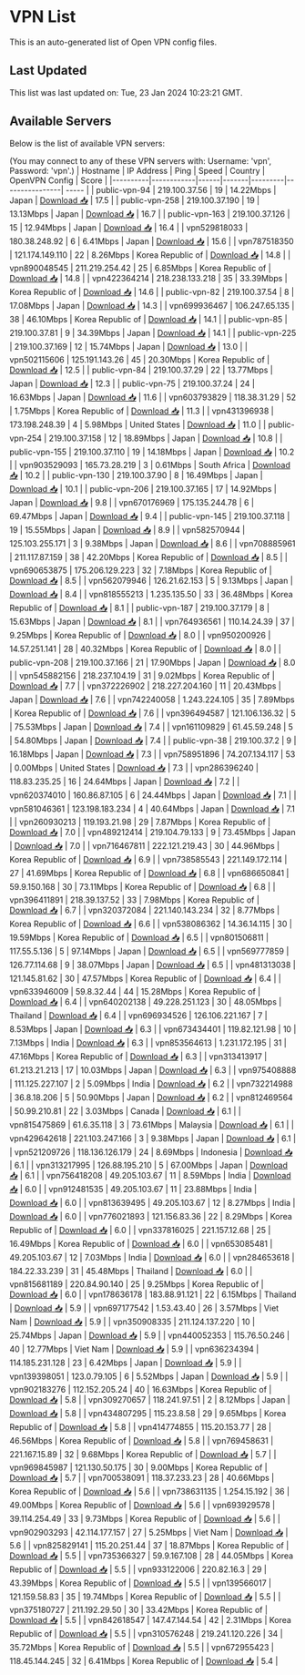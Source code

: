 # VPN List

This is an auto-generated list of Open VPN config files.

## Last Updated

This list was last updated on: Tue, 23 Jan 2024 10:23:21 GMT.

## Available Servers

Below is the list of available VPN servers:

(You may connect to any of these VPN servers with: Username: 'vpn', Password: 'vpn'.)
| Hostname | IP Address | Ping | Speed | Country | OpenVPN Config | Score |
|----------|------------|------|-------|---------|----------------| ----- |
| public-vpn-94 | 219.100.37.56 | 19 | 14.22Mbps | Japan | [Download 📥](./configs/server_0_JP.ovpn) | 17.5 |
| public-vpn-258 | 219.100.37.190 | 19 | 13.13Mbps | Japan | [Download 📥](./configs/server_1_JP.ovpn) | 16.7 |
| public-vpn-163 | 219.100.37.126 | 15 | 12.94Mbps | Japan | [Download 📥](./configs/server_2_JP.ovpn) | 16.4 |
| vpn529818033 | 180.38.248.92 | 6 | 6.41Mbps | Japan | [Download 📥](./configs/server_3_JP.ovpn) | 15.6 |
| vpn787518350 | 121.174.149.110 | 22 | 8.26Mbps | Korea Republic of | [Download 📥](./configs/server_4_KR.ovpn) | 14.8 |
| vpn890048545 | 211.219.254.42 | 25 | 6.85Mbps | Korea Republic of | [Download 📥](./configs/server_5_KR.ovpn) | 14.8 |
| vpn422364214 | 218.238.133.218 | 35 | 33.39Mbps | Korea Republic of | [Download 📥](./configs/server_6_KR.ovpn) | 14.6 |
| public-vpn-82 | 219.100.37.54 | 8 | 17.08Mbps | Japan | [Download 📥](./configs/server_7_JP.ovpn) | 14.3 |
| vpn699936467 | 106.247.65.135 | 38 | 46.10Mbps | Korea Republic of | [Download 📥](./configs/server_8_KR.ovpn) | 14.1 |
| public-vpn-85 | 219.100.37.81 | 9 | 34.39Mbps | Japan | [Download 📥](./configs/server_9_JP.ovpn) | 14.1 |
| public-vpn-225 | 219.100.37.169 | 12 | 15.74Mbps | Japan | [Download 📥](./configs/server_10_JP.ovpn) | 13.0 |
| vpn502115606 | 125.191.143.26 | 45 | 20.30Mbps | Korea Republic of | [Download 📥](./configs/server_11_KR.ovpn) | 12.5 |
| public-vpn-84 | 219.100.37.29 | 22 | 13.77Mbps | Japan | [Download 📥](./configs/server_12_JP.ovpn) | 12.3 |
| public-vpn-75 | 219.100.37.24 | 24 | 16.63Mbps | Japan | [Download 📥](./configs/server_13_JP.ovpn) | 11.6 |
| vpn603793829 | 118.38.31.29 | 52 | 1.75Mbps | Korea Republic of | [Download 📥](./configs/server_14_KR.ovpn) | 11.3 |
| vpn431396938 | 173.198.248.39 | 4 | 5.98Mbps | United States | [Download 📥](./configs/server_15_US.ovpn) | 11.0 |
| public-vpn-254 | 219.100.37.158 | 12 | 18.89Mbps | Japan | [Download 📥](./configs/server_16_JP.ovpn) | 10.8 |
| public-vpn-155 | 219.100.37.110 | 19 | 14.18Mbps | Japan | [Download 📥](./configs/server_17_JP.ovpn) | 10.2 |
| vpn903529093 | 165.73.28.219 | 3 | 0.61Mbps | South Africa | [Download 📥](./configs/server_18_ZA.ovpn) | 10.2 |
| public-vpn-130 | 219.100.37.90 | 8 | 16.49Mbps | Japan | [Download 📥](./configs/server_19_JP.ovpn) | 10.1 |
| public-vpn-206 | 219.100.37.165 | 17 | 14.92Mbps | Japan | [Download 📥](./configs/server_20_JP.ovpn) | 9.8 |
| vpn670176969 | 175.135.244.78 | 6 | 69.47Mbps | Japan | [Download 📥](./configs/server_21_JP.ovpn) | 9.4 |
| public-vpn-145 | 219.100.37.118 | 19 | 15.55Mbps | Japan | [Download 📥](./configs/server_22_JP.ovpn) | 8.9 |
| vpn582570944 | 125.103.255.171 | 3 | 9.38Mbps | Japan | [Download 📥](./configs/server_23_JP.ovpn) | 8.6 |
| vpn708885961 | 211.117.87.159 | 38 | 42.20Mbps | Korea Republic of | [Download 📥](./configs/server_24_KR.ovpn) | 8.5 |
| vpn690653875 | 175.206.129.223 | 32 | 7.18Mbps | Korea Republic of | [Download 📥](./configs/server_25_KR.ovpn) | 8.5 |
| vpn562079946 | 126.21.62.153 | 5 | 9.13Mbps | Japan | [Download 📥](./configs/server_26_JP.ovpn) | 8.4 |
| vpn818555213 | 1.235.135.50 | 33 | 36.48Mbps | Korea Republic of | [Download 📥](./configs/server_27_KR.ovpn) | 8.1 |
| public-vpn-187 | 219.100.37.179 | 8 | 15.63Mbps | Japan | [Download 📥](./configs/server_28_JP.ovpn) | 8.1 |
| vpn764936561 | 110.14.24.39 | 37 | 9.25Mbps | Korea Republic of | [Download 📥](./configs/server_29_KR.ovpn) | 8.0 |
| vpn950200926 | 14.57.251.141 | 28 | 40.32Mbps | Korea Republic of | [Download 📥](./configs/server_30_KR.ovpn) | 8.0 |
| public-vpn-208 | 219.100.37.166 | 21 | 17.90Mbps | Japan | [Download 📥](./configs/server_31_JP.ovpn) | 8.0 |
| vpn545882156 | 218.237.104.19 | 31 | 9.02Mbps | Korea Republic of | [Download 📥](./configs/server_32_KR.ovpn) | 7.7 |
| vpn372226902 | 218.227.204.160 | 11 | 20.43Mbps | Japan | [Download 📥](./configs/server_33_JP.ovpn) | 7.6 |
| vpn742240058 | 1.243.224.105 | 35 | 7.89Mbps | Korea Republic of | [Download 📥](./configs/server_34_KR.ovpn) | 7.6 |
| vpn396494587 | 121.106.136.32 | 5 | 75.53Mbps | Japan | [Download 📥](./configs/server_35_JP.ovpn) | 7.4 |
| vpn161109829 | 61.45.59.248 | 5 | 54.80Mbps | Japan | [Download 📥](./configs/server_36_JP.ovpn) | 7.4 |
| public-vpn-38 | 219.100.37.2 | 9 | 16.18Mbps | Japan | [Download 📥](./configs/server_37_JP.ovpn) | 7.3 |
| vpn758951896 | 74.207.134.117 | 53 | 0.00Mbps | United States | [Download 📥](./configs/server_38_US.ovpn) | 7.3 |
| vpn286396240 | 118.83.235.25 | 16 | 24.64Mbps | Japan | [Download 📥](./configs/server_39_JP.ovpn) | 7.2 |
| vpn620374010 | 160.86.87.105 | 6 | 24.44Mbps | Japan | [Download 📥](./configs/server_40_JP.ovpn) | 7.1 |
| vpn581046361 | 123.198.183.234 | 4 | 40.64Mbps | Japan | [Download 📥](./configs/server_41_JP.ovpn) | 7.1 |
| vpn260930213 | 119.193.21.98 | 29 | 7.87Mbps | Korea Republic of | [Download 📥](./configs/server_42_KR.ovpn) | 7.0 |
| vpn489212414 | 219.104.79.133 | 9 | 73.45Mbps | Japan | [Download 📥](./configs/server_43_JP.ovpn) | 7.0 |
| vpn716467811 | 222.121.219.43 | 30 | 44.96Mbps | Korea Republic of | [Download 📥](./configs/server_44_KR.ovpn) | 6.9 |
| vpn738585543 | 221.149.172.114 | 27 | 41.69Mbps | Korea Republic of | [Download 📥](./configs/server_45_KR.ovpn) | 6.8 |
| vpn686650841 | 59.9.150.168 | 30 | 73.11Mbps | Korea Republic of | [Download 📥](./configs/server_46_KR.ovpn) | 6.8 |
| vpn396411891 | 218.39.137.52 | 33 | 7.98Mbps | Korea Republic of | [Download 📥](./configs/server_47_KR.ovpn) | 6.7 |
| vpn320372084 | 221.140.143.234 | 32 | 8.77Mbps | Korea Republic of | [Download 📥](./configs/server_48_KR.ovpn) | 6.6 |
| vpn538086362 | 14.36.14.115 | 30 | 19.59Mbps | Korea Republic of | [Download 📥](./configs/server_49_KR.ovpn) | 6.5 |
| vpn801506811 | 117.55.5.136 | 5 | 97.14Mbps | Japan | [Download 📥](./configs/server_50_JP.ovpn) | 6.5 |
| vpn569777859 | 126.77.114.68 | 9 | 38.07Mbps | Japan | [Download 📥](./configs/server_51_JP.ovpn) | 6.5 |
| vpn481313038 | 121.145.81.62 | 30 | 47.57Mbps | Korea Republic of | [Download 📥](./configs/server_52_KR.ovpn) | 6.4 |
| vpn633946009 | 59.8.32.44 | 44 | 15.28Mbps | Korea Republic of | [Download 📥](./configs/server_53_KR.ovpn) | 6.4 |
| vpn640202138 | 49.228.251.123 | 30 | 48.05Mbps | Thailand | [Download 📥](./configs/server_54_TH.ovpn) | 6.4 |
| vpn696934526 | 126.106.221.167 | 7 | 8.53Mbps | Japan | [Download 📥](./configs/server_55_JP.ovpn) | 6.3 |
| vpn673434401 | 119.82.121.98 | 10 | 7.13Mbps | India | [Download 📥](./configs/server_56_IN.ovpn) | 6.3 |
| vpn853564613 | 1.231.172.195 | 31 | 47.16Mbps | Korea Republic of | [Download 📥](./configs/server_57_KR.ovpn) | 6.3 |
| vpn313413917 | 61.213.21.213 | 17 | 10.03Mbps | Japan | [Download 📥](./configs/server_58_JP.ovpn) | 6.3 |
| vpn975408888 | 111.125.227.107 | 2 | 5.09Mbps | India | [Download 📥](./configs/server_59_IN.ovpn) | 6.2 |
| vpn732214988 | 36.8.18.206 | 5 | 50.90Mbps | Japan | [Download 📥](./configs/server_60_JP.ovpn) | 6.2 |
| vpn812469564 | 50.99.210.81 | 22 | 3.03Mbps | Canada | [Download 📥](./configs/server_61_CA.ovpn) | 6.1 |
| vpn815475869 | 61.6.35.118 | 3 | 73.61Mbps | Malaysia | [Download 📥](./configs/server_62_MY.ovpn) | 6.1 |
| vpn429642618 | 221.103.247.166 | 3 | 9.38Mbps | Japan | [Download 📥](./configs/server_63_JP.ovpn) | 6.1 |
| vpn521209726 | 118.136.126.179 | 24 | 8.69Mbps | Indonesia | [Download 📥](./configs/server_64_ID.ovpn) | 6.1 |
| vpn313217995 | 126.88.195.210 | 5 | 67.00Mbps | Japan | [Download 📥](./configs/server_65_JP.ovpn) | 6.1 |
| vpn756418208 | 49.205.103.67 | 11 | 8.59Mbps | India | [Download 📥](./configs/server_66_IN.ovpn) | 6.0 |
| vpn912481535 | 49.205.103.67 | 11 | 23.88Mbps | India | [Download 📥](./configs/server_67_IN.ovpn) | 6.0 |
| vpn813639495 | 49.205.103.67 | 12 | 8.27Mbps | India | [Download 📥](./configs/server_68_IN.ovpn) | 6.0 |
| vpn776021893 | 121.156.83.36 | 22 | 8.29Mbps | Korea Republic of | [Download 📥](./configs/server_69_KR.ovpn) | 6.0 |
| vpn337816025 | 221.157.12.68 | 25 | 16.49Mbps | Korea Republic of | [Download 📥](./configs/server_70_KR.ovpn) | 6.0 |
| vpn653085481 | 49.205.103.67 | 12 | 7.03Mbps | India | [Download 📥](./configs/server_71_IN.ovpn) | 6.0 |
| vpn284653618 | 184.22.33.239 | 31 | 45.48Mbps | Thailand | [Download 📥](./configs/server_72_TH.ovpn) | 6.0 |
| vpn815681189 | 220.84.90.140 | 25 | 9.25Mbps | Korea Republic of | [Download 📥](./configs/server_73_KR.ovpn) | 6.0 |
| vpn178636178 | 183.88.91.121 | 22 | 6.15Mbps | Thailand | [Download 📥](./configs/server_74_TH.ovpn) | 5.9 |
| vpn697177542 | 1.53.43.40 | 26 | 3.57Mbps | Viet Nam | [Download 📥](./configs/server_75_VN.ovpn) | 5.9 |
| vpn350908335 | 211.124.137.220 | 10 | 25.74Mbps | Japan | [Download 📥](./configs/server_76_JP.ovpn) | 5.9 |
| vpn440052353 | 115.76.50.246 | 40 | 12.77Mbps | Viet Nam | [Download 📥](./configs/server_77_VN.ovpn) | 5.9 |
| vpn636234394 | 114.185.231.128 | 23 | 6.42Mbps | Japan | [Download 📥](./configs/server_78_JP.ovpn) | 5.9 |
| vpn139398051 | 123.0.79.105 | 6 | 5.52Mbps | Japan | [Download 📥](./configs/server_79_JP.ovpn) | 5.9 |
| vpn902183276 | 112.152.205.24 | 40 | 16.63Mbps | Korea Republic of | [Download 📥](./configs/server_80_KR.ovpn) | 5.8 |
| vpn309270657 | 118.241.97.51 | 2 | 8.12Mbps | Japan | [Download 📥](./configs/server_81_JP.ovpn) | 5.8 |
| vpn434807295 | 115.23.8.58 | 29 | 9.65Mbps | Korea Republic of | [Download 📥](./configs/server_82_KR.ovpn) | 5.8 |
| vpn414774855 | 115.20.153.77 | 28 | 46.56Mbps | Korea Republic of | [Download 📥](./configs/server_83_KR.ovpn) | 5.8 |
| vpn769458631 | 221.167.15.89 | 32 | 9.68Mbps | Korea Republic of | [Download 📥](./configs/server_84_KR.ovpn) | 5.7 |
| vpn969845987 | 121.130.50.175 | 30 | 9.00Mbps | Korea Republic of | [Download 📥](./configs/server_85_KR.ovpn) | 5.7 |
| vpn700538091 | 118.37.233.23 | 28 | 40.66Mbps | Korea Republic of | [Download 📥](./configs/server_86_KR.ovpn) | 5.6 |
| vpn738631135 | 1.254.15.192 | 36 | 49.00Mbps | Korea Republic of | [Download 📥](./configs/server_87_KR.ovpn) | 5.6 |
| vpn693929578 | 39.114.254.49 | 33 | 9.73Mbps | Korea Republic of | [Download 📥](./configs/server_88_KR.ovpn) | 5.6 |
| vpn902903293 | 42.114.177.157 | 27 | 5.25Mbps | Viet Nam | [Download 📥](./configs/server_89_VN.ovpn) | 5.6 |
| vpn825829141 | 115.20.251.44 | 37 | 18.87Mbps | Korea Republic of | [Download 📥](./configs/server_90_KR.ovpn) | 5.5 |
| vpn735366327 | 59.9.167.108 | 28 | 44.05Mbps | Korea Republic of | [Download 📥](./configs/server_91_KR.ovpn) | 5.5 |
| vpn933122006 | 220.82.16.3 | 29 | 43.39Mbps | Korea Republic of | [Download 📥](./configs/server_92_KR.ovpn) | 5.5 |
| vpn139566017 | 121.159.58.83 | 35 | 19.74Mbps | Korea Republic of | [Download 📥](./configs/server_93_KR.ovpn) | 5.5 |
| vpn375180727 | 211.192.29.50 | 30 | 33.42Mbps | Korea Republic of | [Download 📥](./configs/server_94_KR.ovpn) | 5.5 |
| vpn842618547 | 147.47.144.54 | 42 | 2.31Mbps | Korea Republic of | [Download 📥](./configs/server_95_KR.ovpn) | 5.5 |
| vpn310576248 | 219.241.120.226 | 34 | 35.72Mbps | Korea Republic of | [Download 📥](./configs/server_96_KR.ovpn) | 5.5 |
| vpn672955423 | 118.45.144.245 | 32 | 6.41Mbps | Korea Republic of | [Download 📥](./configs/server_97_KR.ovpn) | 5.4 |
